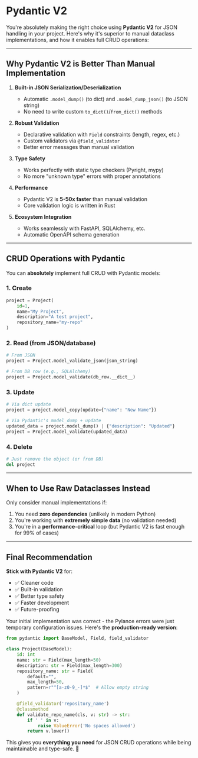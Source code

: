 # Pydantic V2

You're absolutely making the right choice using **Pydantic V2** for JSON handling in your project. Here's why it's superior to manual dataclass implementations, and how it enables full CRUD operations:

---

## **Why Pydantic V2 is Better Than Manual Implementation**
1. **Built-in JSON Serialization/Deserialization**  
   - Automatic `.model_dump()` (to dict) and `.model_dump_json()` (to JSON string)  
   - No need to write custom `to_dict()`/`from_dict()` methods

2. **Robust Validation**  
   - Declarative validation with `Field` constraints (length, regex, etc.)  
   - Custom validators via `@field_validator`  
   - Better error messages than manual validation

3. **Type Safety**  
   - Works perfectly with static type checkers (Pyright, mypy)  
   - No more "unknown type" errors with proper annotations

4. **Performance**  
   - Pydantic V2 is **5-50x faster** than manual validation  
   - Core validation logic is written in Rust

5. **Ecosystem Integration**  
   - Works seamlessly with FastAPI, SQLAlchemy, etc.  
   - Automatic OpenAPI schema generation

---

## **CRUD Operations with Pydantic**
You can **absolutely** implement full CRUD with Pydantic models:

### 1. **Create**
```python
project = Project(
    id=1, 
    name="My Project",
    description="A test project",
    repository_name="my-repo"
)
```

### 2. **Read (from JSON/database)**
```python
# From JSON
project = Project.model_validate_json(json_string)

# From DB row (e.g., SQLAlchemy)
project = Project.model_validate(db_row.__dict__)
```

### 3. **Update**
```python
# Via dict update
project = project.model_copy(update={"name": "New Name"})

# Via Pydantic's model_dump + update
updated_data = project.model_dump() | {"description": "Updated"}
project = Project.model_validate(updated_data)
```

### 4. **Delete**
```python
# Just remove the object (or from DB)
del project
```

---

## **When to Use Raw Dataclasses Instead**
Only consider manual implementations if:
1. You need **zero dependencies** (unlikely in modern Python)  
2. You're working with **extremely simple data** (no validation needed)  
3. You're in a **performance-critical** loop (but Pydantic V2 is fast enough for 99% of cases)

---

## **Final Recommendation**
**Stick with Pydantic V2** for:
- ✅ Cleaner code  
- ✅ Built-in validation  
- ✅ Better type safety  
- ✅ Faster development  
- ✅ Future-proofing  

Your initial implementation was correct - the Pylance errors were just temporary configuration issues. Here's the **production-ready version**:

```python
from pydantic import BaseModel, Field, field_validator

class Project(BaseModel):
    id: int
    name: str = Field(max_length=50)
    description: str = Field(max_length=300)
    repository_name: str = Field(
        default="",
        max_length=50,
        pattern=r"^[a-z0-9_-]*$"  # Allow empty string
    )

    @field_validator('repository_name')
    @classmethod
    def validate_repo_name(cls, v: str) -> str:
        if ' ' in v:
            raise ValueError('No spaces allowed')
        return v.lower()
```

This gives you **everything you need** for JSON CRUD operations while being maintainable and type-safe. 🚀